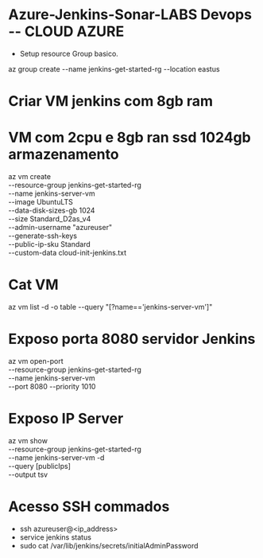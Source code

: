 # Azure-Jenkins-Sonar-LABS Devops -- CLOUD AZURE

- Setup resource Group basico.

az group create --name jenkins-get-started-rg --location eastus

 # Criar VM jenkins com 8gb ram

# VM com 2cpu e 8gb ran  ssd 1024gb armazenamento
az vm create \
--resource-group jenkins-get-started-rg \
--name jenkins-server-vm \
--image UbuntuLTS \
--data-disk-sizes-gb 1024 \
--size Standard_D2as_v4 \
--admin-username "azureuser" \
--generate-ssh-keys \
--public-ip-sku Standard \
--custom-data cloud-init-jenkins.txt


# Cat VM 

az vm list -d -o table --query "[?name=='jenkins-server-vm']"


# Exposo porta 8080 servidor Jenkins

az vm open-port \
--resource-group jenkins-get-started-rg \
--name jenkins-server-vm  \
--port 8080 --priority 1010

# Exposo IP Server

az vm show \
--resource-group jenkins-get-started-rg \
--name jenkins-server-vm -d \
--query [publicIps] \
--output tsv

# Acesso SSH commados

- ssh azureuser@<ip_address>
- service jenkins status
- sudo cat /var/lib/jenkins/secrets/initialAdminPassword
